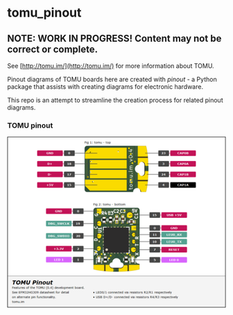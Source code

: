 # tomu_pinout

## NOTE: WORK IN PROGRESS! Content may not be correct or complete.

See [http://tomu.im/](http://tomu.im/) for more information about TOMU. 

Pinout diagrams of TOMU boards here are created with *pinout* - a Python package that assists with creating diagrams for electronic hardware. 

This repo is an attempt to streamline the creation process for related pinout diagrams.

### TOMU pinout

![TOMU pinout diagram](https://raw.githubusercontent.com/j0ono0/tomu_pinout/main/output/tomu_pinout.png)
